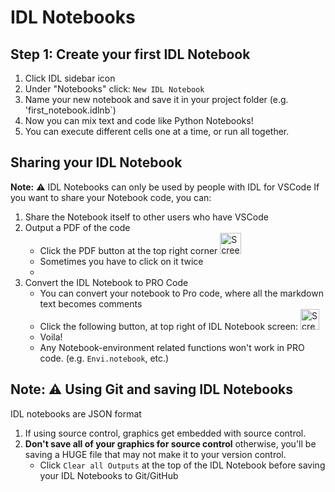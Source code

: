 # IDL Notebooks

## Step 1: Create your first IDL Notebook
1. Click IDL sidebar icon
2. Under "Notebooks" click: `New IDL Notebook`
3. Name your new notebook and save it in your project folder (e.g. 'first_notebook.idlnb`)
4. Now you can mix text and code like Python Notebooks!
5. You can execute different cells one at a time, or run all together.

## Sharing your IDL Notebook
**Note:** ⚠️ IDL Notebooks can only be used by people with IDL for VSCode
If you want to share your Notebook code, you can:
1. Share the Notebook itself to other users who have VSCode
2. Output a PDF of the code
   - Click the PDF button at the top right corner
          <img width="34" height="34" alt="Screenshot 2025-07-21 at 11 36 09 AM" src="https://github.com/user-attachments/assets/4c0bf2ba-c915-4af2-8c25-c89a9310a9c3" />
   - Sometimes you have to click on it twice
   - 
3. Convert the IDL Notebook to PRO Code
   - You can convert your notebook to Pro code, where all the markdown text becomes comments
   - Click the following button, at top right of IDL Notebook screen: <img width="30" height="33" alt="Screenshot 2025-07-21 at 11 54 04 AM" src="https://github.com/user-attachments/assets/c0b82f2a-b5eb-4d25-a6d0-0a5b706378be" />
   - Voila!
   - Any Notebook-environment related functions won't work in PRO code.
        (e.g. `Envi.notebook`, etc.)


## Note: ⚠️ Using Git and saving IDL Notebooks
IDL notebooks are JSON format
1. If using source control, graphics get embedded with source control.
2. **Don't save all of your graphics for source control** otherwise, you'll be saving a HUGE file that may not make it to your version control.
   - Click `Clear all Outputs` at the top of the IDL Notebook before saving your IDL Notebooks to Git/GitHub

